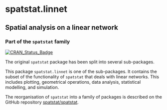 # spatstat.linnet

## Spatial analysis on a linear network

### Part of the `spatstat` family

[![CRAN_Status_Badge](http://www.r-pkg.org/badges/version/spatstat.linnet)](http://cran.r-project.org/web/packages/spatstat.linnet) 

The original `spatstat` package has been split into several sub-packages.

This package `spatstat.linnet` is one of the sub-packages. 
It contains the subset of the functionality of `spatstat`
that deals with linear networks. This includes
plotting, geometrical operations, data analysis,
statistical modelling, and simulation.

The reorganisation of `spatstat` into a family of packages is described
on the GitHub repository
[spatstat/spatstat](https://github.com/statstat/spatstat).

